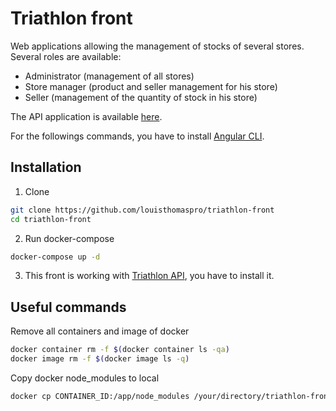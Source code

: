 # Triathlon front

Web applications allowing the management of stocks of several stores.
Several roles are available:

* Administrator (management of all stores)
* Store manager (product and seller management for his store)
* Seller (management of the quantity of stock in his store)

The API application is available [here](https://github.com/louisthomaspro/triathlon-api).

For the followings commands, you have to install [Angular CLI](https://github.com/angular/angular-cli).

## Installation

1. Clone

``` sh
git clone https://github.com/louisthomaspro/triathlon-front
cd triathlon-front
```

2. Run docker-compose

``` sh
docker-compose up -d
```

3. This front is working with [Triathlon API](https://github.com/louisthomaspro/triathlon-api), you have to install it.

## Useful commands

Remove all containers and image of docker

``` sh
docker container rm -f $(docker container ls -qa)
docker image rm -f $(docker image ls -q)
```

Copy docker node_modules to local

``` sh
docker cp CONTAINER_ID:/app/node_modules /your/directory/triathlon-front/
```

